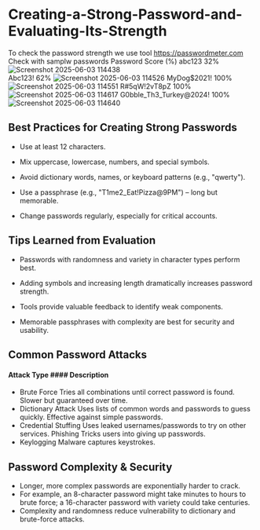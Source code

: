 # Creating-a-Strong-Password-and-Evaluating-Its-Strength
To check the password  strength 
we use tool <https://passwordmeter.com>
Check with samplw passwords
Password	                    Score (%)
abc123                            32%     
![Screenshot 2025-06-03 114438](https://github.com/user-attachments/assets/ef8cd696-a145-457d-842a-9f44b77a00fc)   
Abc123!	                          62%
![Screenshot 2025-06-03 114526](https://github.com/user-attachments/assets/7f8a0b52-1d0d-4625-a572-9126902193c5)
MyDog$2021!                       100%
![Screenshot 2025-06-03 114551](https://github.com/user-attachments/assets/9e9bf646-c3b6-46fb-aaea-0ff885d5f485)
R#5qW!2vT8pZ	                    100%
![Screenshot 2025-06-03 114617](https://github.com/user-attachments/assets/95315b18-91a3-4aa3-b996-c301acde419b)
G0bble_Th3_Turkey@2024!	          100%
![Screenshot 2025-06-03 114640](https://github.com/user-attachments/assets/45bb6383-dad1-4ff5-b033-d6571315f3ee)
## Best Practices for Creating Strong Passwords
- Use at least 12 characters.

- Mix uppercase, lowercase, numbers, and special symbols.

- Avoid dictionary words, names, or keyboard patterns (e.g., "qwerty").

- Use a passphrase (e.g., "T1me2_Eat!Pizza@9PM") – long but memorable.

- Change passwords regularly, especially for critical accounts.
  
## Tips Learned from Evaluation
- Passwords with randomness and variety in character types perform best.

- Adding symbols and increasing length dramatically increases password strength.

- Tools provide valuable feedback to identify weak components.

- Memorable passphrases with complexity are best for security and usability.

## Common Password Attacks 

#### Attack Type	               #### Description
- Brute Force	                Tries all combinations until correct password is found. Slower but guaranteed over time.
- Dictionary Attack	          Uses lists of common words and passwords to guess quickly. Effective against simple passwords.
- Credential Stuffing       	Uses leaked usernames/passwords to try on other services.
Phishing	Tricks users into giving up passwords.
- Keylogging	                Malware captures keystrokes.

## Password Complexity & Security
- Longer, more complex passwords are exponentially harder to crack.
- For example, an 8-character password might take minutes to hours to brute force; a 16-character password with variety could take centuries.
- Complexity and randomness reduce vulnerability to dictionary and brute-force attacks.

